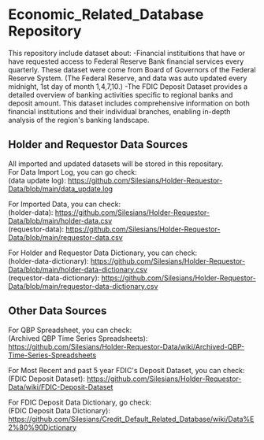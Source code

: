 # Economic_Related_Database Repository

This repository include dataset about: 
-Financial instituitions that have or have requested access to Federal Reserve Bank financial services every quarterly. These dataset were come from Board of Governors of the Federal Reserve System. (The Federal Reserve, and data was auto updated every midnight, 1st day of month 1,4,7,10.)
-The FDIC Deposit Dataset provides a detailed overview of banking activities specific to regional banks and deposit amount. This dataset includes comprehensive information on both financial institutions and their individual branches, enabling in-depth analysis of the region's banking landscape.

## Holder and Requestor Data Sources

All imported and updated datasets will be stored in this repositary. 
<br>
For Data Import Log, you can go check:
<br>
(data update log): https://github.com/Silesians/Holder-Requestor-Data/blob/main/data_update.log

For Imported Data, you can check:
<br>
(holder-data): https://github.com/Silesians/Holder-Requestor-Data/blob/main/holder-data.csv <br>
(requestor-data): https://github.com/Silesians/Holder-Requestor-Data/blob/main/requestor-data.csv

For Holder and Requestor Data Dictionary, you can check:
<br>
(holder-data-dictionary): https://github.com/Silesians/Holder-Requestor-Data/blob/main/holder-data-dictionary.csv <br>
(requestor-data-dictionary): https://github.com/Silesians/Holder-Requestor-Data/blob/main/requestor-data-dictionary.csv <br>

## Other Data Sources

For QBP Spreadsheet, you can check:
<br>
(Archived QBP Time Series Spreadsheets): https://github.com/Silesians/Holder-Requestor-Data/wiki/Archived-QBP-Time-Series-Spreadsheets <br> 

For Most Recent and past 5 year FDIC's Deposit Dataset, you can check:
<br>
(FDIC Deposit Dataset): https://github.com/Silesians/Holder-Requestor-Data/wiki/FDIC-Deposit-Dataset <br>

For FDIC Deposit Data Dictionary, go check: <br>
(FDIC Deposit Data Dictionary): https://github.com/Silesians/Credit_Default_Related_Database/wiki/Data%E2%80%90Dictionary
